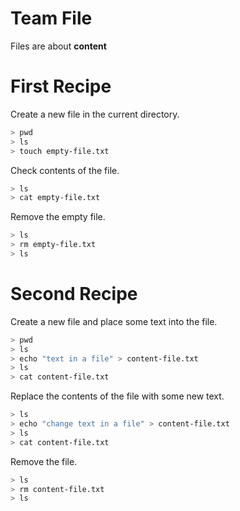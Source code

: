 Team File
===

Files are about **content**

# First Recipe

Create a new file in the current directory.

```sh
> pwd
> ls
> touch empty-file.txt
```

Check contents of the file.

```sh
> ls
> cat empty-file.txt
```

 Remove the empty file.
 
```sh
> ls
> rm empty-file.txt
> ls
```

# Second Recipe

Create a new file and place some text into the file.

```sh
> pwd
> ls
> echo "text in a file" > content-file.txt
> ls
> cat content-file.txt  
```

Replace the contents of the file with some new text. 

```sh
> ls
> echo "change text in a file" > content-file.txt
> ls
> cat content-file.txt
```

 Remove the file.

```sh
> ls
> rm content-file.txt
> ls
```
